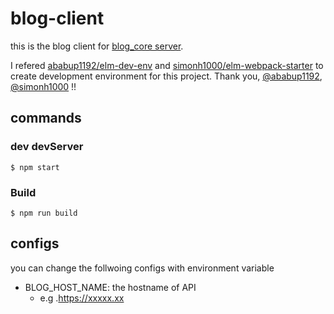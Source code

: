 # blog-client

this is the blog client for [blog_core server](https://github.com/yuizho/blog-core).

I refered [ababup1192/elm-dev-env](https://github.com/ababup1192/elm-dev-env) and [simonh1000/elm-webpack-starter](https://github.com/simonh1000/elm-webpack-starter) to create development environment for this project.
Thank you, [@ababup1192](https://github.com/ababup1192), [@simonh1000](https://github.com/simonh1000) !!


## commands
### dev devServer
```
$ npm start
```

### Build
```
$ npm run build
```

## configs
you can change the follwoing configs with environment variable

* BLOG_HOST_NAME: the hostname of API
  * e.g .https://xxxxx.xx
